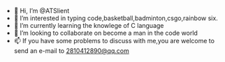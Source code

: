 - 👋 Hi, I’m @ATSlient
- 👀 I’m interested in typing code,basketball,badminton,csgo,rainbow six.
- 🌱 I’m currently learning the knowlege of C language
- 💞️ I’m looking to collaborate on become a man in the code world
- 📫 If you have some problems to discuss with me,you are welcome to send an e-mail to 2810412890@qq.com

<!---
ATSlient/ATSlient is a ✨ special ✨ repository because its `README.md` (this file) appears on your GitHub profile.
You can click the Preview link to take a look at your changes.
--->
